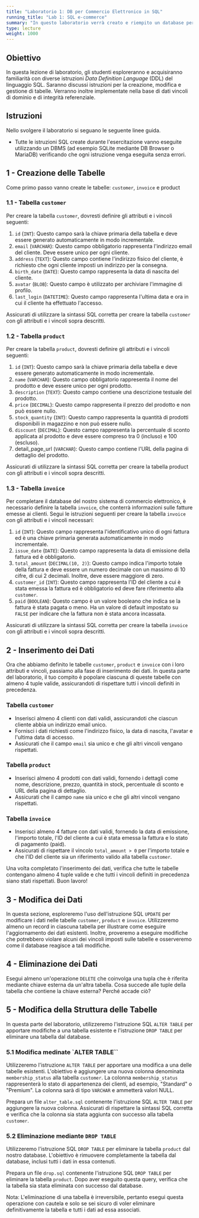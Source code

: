 ```yaml
---
title: "Laboratorio 1: DB per Commercio Elettronico in SQL"
running_title: "Lab 1: SQL e-commerce"
summary: "In questo laboratorio verrà creato e riempito un database per un sito di commercio elettronico utilizzando i costrutti SQL per Data Definition Language (DDL)."
type: lecture
weight: 1000
---
```


## Obiettivo
In questa lezione di laboratorio, gli studenti esploreranno e acquisiranno familiarità con diverse istruzioni *Data Definition Language* (DDL) del linguaggio SQL. Saranno discussi istruzioni per la creazione, modifica e gestione di tabelle. Verranno inoltre implementate nella base di dati vincoli di dominio e di integrità referenziale.

## Istruzioni
Nello svolgere il laboratorio si seguano le seguente linee guida.

* Tutte le istruzioni SQL create durante l'esercitazione vanno eseguite utilizzando un DBMS (ad esempio SQLite mediante DB Browser o MariaDB) verificando che ogni istruzione venga eseguita senza errori.

## 1 - Creazione delle Tabelle
Come primo passo vanno create le tabelle: `customer`, `invoice` e product

### 1.1 - Tabella `customer`
Per creare la tabella `customer`, dovresti definire gli attributi e i vincoli seguenti:

1. `id` (`INT`): Questo campo sarà la chiave primaria della tabella e deve essere generato automaticamente in modo incrementale.
2. `email` (`VARCHAR`): Questo campo obbligatorio rappresenta l'indirizzo email del cliente. Deve essere unico per ogni cliente.
3. `address` (`TEXT`): Questo campo contiene l'indirizzo fisico del cliente, è richiesto che ogni cliente imposti un indirizzo per la consegna.
4. `birth_date` (`DATE`): Questo campo rappresenta la data di nascita del cliente.
5. `avatar` (`BLOB`): Questo campo è utilizzato per archiviare l'immagine di profilo.
6. `last_login` (`DATETIME`): Questo campo rappresenta l'ultima data e ora in cui il cliente ha effettuato l'accesso. 

Assicurati di utilizzare la sintassi SQL corretta per creare la tabella `customer` con gli attributi e i vincoli sopra descritti.

### 1.2 - Tabella `product`
Per creare la tabella `product`, dovresti definire gli attributi e i vincoli seguenti:

1. `id` (`INT`): Questo campo sarà la chiave primaria della tabella e deve essere generato automaticamente in modo incrementale.
2. `name` (`VARCHAR`): Questo campo obbligatorio rappresenta il nome del prodotto e deve essere unico per ogni prodotto.
3. `description` (`TEXT`): Questo campo contiene una descrizione testuale del prodotto.
4. `price` (`DECIMAL`): Questo campo rappresenta il prezzo del prodotto e non può essere nullo.
5. `stock_quantity` (`INT`): Questo campo rappresenta la quantità di prodotti disponibili in magazzino e non può essere nullo.
6. `discount` (`DECIMAL`): Questo campo rappresenta la percentuale di sconto applicata al prodotto e deve essere compreso tra 0 (incluso) e 100 (escluso).
7. detail_page_url (`VARCHAR`): Questo campo contiene l'URL della pagina di dettaglio del prodotto.

Assicurati di utilizzare la sintassi SQL corretta per creare la tabella product con gli attributi e i vincoli sopra descritti.


### 1.3 - Tabella `invoice`
Per completare il database del nostro sistema di commercio elettronico, è necessario definire la tabella `invoice`, che conterrà informazioni sulle fatture emesse ai clienti. Segui le istruzioni seguenti per creare la tabella `invoice` con gli attributi e i vincoli necessari:

1. `id` (`INT`): Questo campo rappresenta l'identificativo unico di ogni fattura ed è una chiave primaria generata automaticamente in modo incrementale.
2. `issue_date` (`DATE`): Questo campo rappresenta la data di emissione della fattura ed è obbligatorio.
3. `total_amount` (`DECIMAL(10, 2)`): Questo campo indica l'importo totale della fattura e deve essere un numero decimale con un massimo di 10 cifre, di cui 2 decimali. Inoltre, deve essere maggiore di zero.
4. `customer_id` (`INT`): Questo campo rappresenta l'ID del cliente a cui è stata emessa la fattura ed è obbligatorio ed deve fare riferimento alla `customer`.
5. `paid` (`BOOLEAN`): Questo campo è un valore booleano che indica se la fattura è stata pagata o meno. Ha un valore di default impostato su `FALSE` per indicare che la fattura non è stata ancora incassata.

Assicurati di utilizzare la sintassi SQL corretta per creare la tabella `invoice` con gli attributi e i vincoli sopra descritti.


## 2 - Inserimento dei Dati

Ora che abbiamo definito le tabelle `customer`, `product` e `invoice` con i loro attributi e vincoli, passiamo alla fase di inserimento dei dati. In questa parte del laboratorio, il tuo compito è popolare ciascuna di queste tabelle con almeno 4 tuple valide, assicurandoti di rispettare tutti i vincoli definiti in precedenza.

### Tabella `customer`

- Inserisci almeno 4 clienti con dati validi, assicurandoti che ciascun cliente abbia un indirizzo email unico.
- Fornisci i dati richiesti come l'indirizzo fisico, la data di nascita, l'avatar e l'ultima data di accesso.
- Assicurati che il campo `email` sia unico e che gli altri vincoli vengano rispettati.

### Tabella `product`

- Inserisci almeno 4 prodotti con dati validi, fornendo i dettagli come nome, descrizione, prezzo, quantità in stock, percentuale di sconto e URL della pagina di dettaglio.
- Assicurati che il campo `name` sia unico e che gli altri vincoli vengano rispettati.

### Tabella `invoice`

- Inserisci almeno 4 fatture con dati validi, fornendo la data di emissione, l'importo totale, l'ID del cliente a cui è stata emessa la fattura e lo stato di pagamento (paid).
- Assicurati di rispettare il vincolo `total_amount > 0` per l'importo totale e che l'ID del cliente sia un riferimento valido alla tabella `customer`.

Una volta completato l'inserimento dei dati, verifica che tutte le tabelle contengano almeno 4 tuple valide e che tutti i vincoli definiti in precedenza siano stati rispettati. Buon lavoro!


## 3 - Modifica dei Dati

In questa sezione, esploreremo l'uso dell'istruzione SQL `UPDATE` per modificare i dati nelle tabelle `customer`, `product` e `invoice`. Utilizzeremo almeno un record in ciascuna tabella per illustrare come eseguire l'aggiornamento dei dati esistenti. Inoltre, proveremo a eseguire modifiche che potrebbero violare alcuni dei vincoli imposti sulle tabelle e osserveremo come il database reagisce a tali modifiche.

## 4 - Eliminazione dei Dati

Esegui almeno un'operazione `DELETE` che coinvolga una tupla che è riferita mediante chiave esterna da un'altra tabella. Cosa succede alle tuple della tabella che contiene la chiave esterna? Perché accade ciò? 

## 5 - Modifica della Struttura delle Tabelle


In questa parte del laboratorio, utilizzeremo l'istruzione SQL `ALTER TABLE` per apportare modifiche a una tabella esistente e l'istruzione `DROP TABLE` per eliminare una tabella dal database.

### 5.1 Modifica medinate `ALTER TABLE``

Utilizzeremo l'istruzione `ALTER TABLE` per apportare una modifica a una delle tabelle esistenti. L'obiettivo è aggiungere una nuova colonna denominata `membership_status` alla tabella `customer`. La colonna `membership_status` rappresenterà lo stato di appartenenza dei clienti, ad esempio, "Standard" o "Premium". La colonna sarà di tipo `VARCHAR` e ammetterà valori NULL.

Prepara un file `alter_table.sql` contenente l'istruzione SQL `ALTER TABLE` per aggiungere la nuova colonna. Assicurati di rispettare la sintassi SQL corretta e verifica che la colonna sia stata aggiunta con successo alla tabella `customer`.

### 5.2 Eliminazione mediante `DROP TABLE`

Utilizzeremo l'istruzione SQL `DROP TABLE` per eliminare la tabella `product` dal nostro database. L'obiettivo è rimuovere completamente la tabella dal database, inclusi tutti i dati in essa contenuti. 

Prepara un file `drop.sql` contenente l'istruzione SQL `DROP TABLE` per eliminare la tabella `product`. Dopo aver eseguito questa query, verifica che la tabella sia stata eliminata con successo dal database.

Nota: L'eliminazione di una tabella è irreversibile, pertanto esegui questa operazione con cautela e solo se sei sicuro di voler eliminare definitivamente la tabella e tutti i dati ad essa associati.

